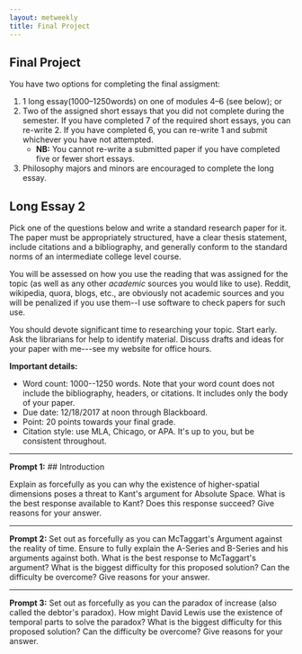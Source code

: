 ```yaml
---
layout: metweekly
title: Final Project
---
```


## Final Project

You have two options for completing the final assigment: 

1. 1 long essay(1000–1250words) on one of modules 4–6 (see below); or
2. Two of the assigned short essays that you did not complete during the semester. If you have completed 7 of the required short essays, you can re-write 2. If you have completed 6, you can re-write 1 and submit whichever you have not attempted.
	+ **NB:** You cannot re-write a submitted paper if you have completed five or fewer short essays. 
3. Philosophy majors and minors are encouraged to complete the long essay.

## Long Essay 2

Pick one of the questions below and write a standard research paper for it. The paper must be appropriately structured, have a clear thesis statement, include citations and a bibliography, and generally conform to the standard norms of an intermediate college level course. 

You will be assessed on how you use the reading that was assigned for the topic (as well as any other *academic* sources you would like to use). Reddit, wikipedia, quora, blogs, etc., are obviously not academic sources and you will be penalized if you use them--I use software to check papers for such use. 

You should devote significant time to researching your topic. Start early. Ask the librarians for help to identify material. Discuss drafts and ideas for your paper with me---see my website for office hours. 

**Important details:**

+ Word count: 1000--1250 words. Note that your word count does not include the bibliography, headers, or citations. It includes only the body of your paper. 
+ Due date: 12/18/2017 at noon through Blackboard. 
+ Point: 20 points towards your final grade. 
+ Citation style: use MLA, Chicago, or APA. It's up to you, but be consistent throughout. 

---

**Prompt 1:** ## Introduction

Explain as forcefully as you can why the existence of higher-spatial dimensions poses a threat to Kant's argument for Absolute Space. What is the best response available to Kant? Does this response succeed? Give reasons for your answer. 

 
---

**Prompt 2:** Set out as forcefully as you can McTaggart's Argument against the reality of time. Ensure to fully explain the A-Series and B-Series and his arguments against both. What is the best response to McTaggart's argument? What is the biggest difficulty for this proposed solution? Can the difficulty be overcome? Give reasons for your answer.

---

**Prompt 3:** Set out as forcefully as you can the paradox of increase (also called the debtor's paradox). How might David Lewis use the existence of temporal parts to solve the paradox? What is the biggest difficulty for this proposed solution? Can the difficulty be overcome? Give reasons for your answer.  
